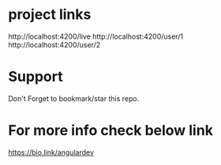 # project links

http://localhost:4200/live
http://localhost:4200/user/1
http://localhost:4200/user/2

# Support

Don't Forget to bookmark/star this repo.

# For more info check below link

https://bio.link/angulardev

